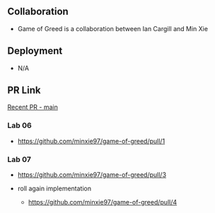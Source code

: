 ## Collaboration

* Game of Greed is a collaboration between Ian Cargill and Min Xie

## Deployment

* N/A

## PR Link

[Recent PR - main ]()

### Lab 06

* https://github.com/minxie97/game-of-greed/pull/1

### Lab 07

* https://github.com/minxie97/game-of-greed/pull/3

* roll again implementation
  * https://github.com/minxie97/game-of-greed/pull/4
